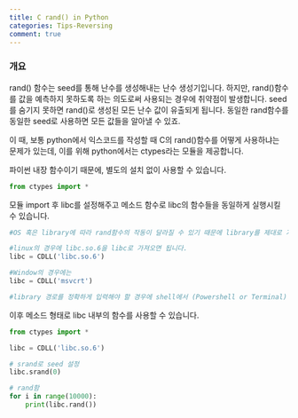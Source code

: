 ```yaml
---
title: C rand() in Python
categories: Tips-Reversing
comment: true
---
```


### 개요

rand() 함수는 seed를 통해 난수를 생성해내는 난수 생성기입니다. 하지만, rand()함수를 값을 예측하지 못하도록 하는 의도로써 사용되는 경우에 취약점이 발생합니다. seed를 숨기지 못하면 rand()로 생성된 모든 난수 값이 유출되게 됩니다. 동일한 rand함수를 동일한 seed로 사용하면 모든 값들을 알아낼 수 있죠.

이 때, 보통 python에서 익스코드를 작성할 때 C의 rand()함수를 어떻게 사용하냐는 문제가 있는데, 이를 위해 python에서는 ctypes라는 모듈을 제공합니다.

파이썬 내장 함수이기 때문에, 별도의 설치 없이 사용할 수 있습니다.

```python
from ctypes import *
```

모듈 import 후 libc를 설정해주고 메소드 함수로 libc의 함수들을 동일하게 실행시킬 수 있습니다.

```python
#OS 혹은 library에 따라 rand함수의 작동이 달라질 수 있기 때문에 library를 제대로 가져오도록 합시다

#linux의 경우에 libc.so.6을 libc로 가져오면 됩니다.
libc = CDLL('libc.so.6')

#Window의 경우에는 
libc = CDLL('msvcrt')

#library 경로를 정확하게 입력해야 할 경우에 shell에서 (Powershell or Terminal) ldd 명령어로 확인 가능
```

이후 메소드 형태로 libc 내부의 함수를 사용할 수 있습니다.

```python
from ctypes import *

libc = CDLL('libc.so.6')

# srand로 seed 설정
libc.srand(0)

# rand함
for i in range(10000):
	print(libc.rand())
```
